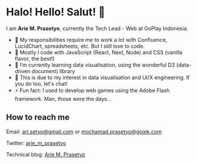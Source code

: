 # Halo! Hello! Salut! 👋

I am **Arie M. Prasetyo**, currently the Tech Lead - Web at GoPlay Indonesia.

- 🏢 My responsibilities require me to work a lot with Confluence, LucidChart, spreadsheets, etc. But I still love to code.
- 🔭 Mostly I code with JavaScript (React, Next, Node) and CSS (vanilla flavor, the best!)
- 🌱 I’m currently learning data visualisation, using the wonderful D3 (data-driven document) library
- 🔬 This is due to my interest in data visualisation and UI/X engineering. If you do too, let's chat!
- ⚡ Fun fact: I used to develop web games using the Adobe Flash framework. Man, those were the days...

## How to reach me

Email: ari.setyo@gmail.com or mochamad.prasetyo@gojek.com

Twitter: [arie_m_prasetyo](https://twitter.com/arie_m_prasetyo)

Technical blog: [Arie M. Prasetyo](https://arie-m-prasetyo.medium.com/)

<!--
**arisetyo/arisetyo** is a ✨ _special_ ✨ repository because its `README.md` (this file) appears on your GitHub profile.

Here are some ideas to get you started:

- 🔭 I’m currently working on ...
- 🌱 I’m currently learning ...
- 👯 I’m looking to collaborate on ...
- 🤔 I’m looking for help with ...
- 💬 Ask me about ...
- 📫 How to reach me: ...
- 😄 Pronouns: ...
- ⚡ Fun fact: ...
-->
